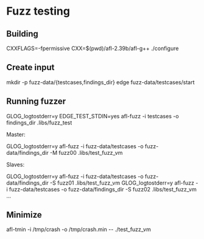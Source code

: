 # Fuzz testing

## Building

CXXFLAGS=-fpermissive CXX=$(pwd)/afl-2.39b/afl-g++ ./configure

## Create input

mkdir -p fuzz-data/{testcases,findings_dir}
edge fuzz-data/testcases/start

## Running fuzzer

GLOG_logtostderr=y EDGE_TEST_STDIN=yes afl-fuzz -i testcases -o findings_dir .libs/fuzz_test

Master:

GLOG_logtostderr=y afl-fuzz -i fuzz-data/testcases -o fuzz-data/findings_dir -M fuzz00 .libs/test_fuzz_vm

Slaves:

GLOG_logtostderr=y afl-fuzz -i fuzz-data/testcases -o fuzz-data/findings_dir -S fuzz01 .libs/test_fuzz_vm
GLOG_logtostderr=y afl-fuzz -i fuzz-data/testcases -o fuzz-data/findings_dir -S fuzz02 .libs/test_fuzz_vm
...

## Minimize

afl-tmin -i /tmp/crash -o /tmp/crash.min -- ./test_fuzz_vm

